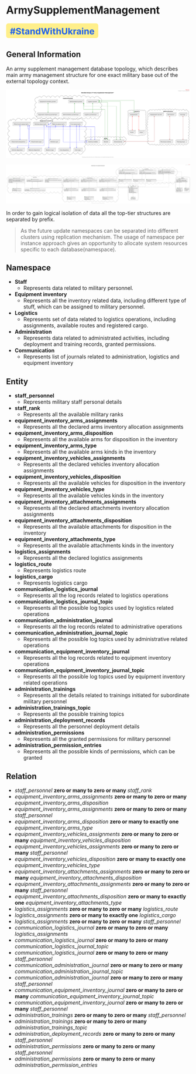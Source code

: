 # ArmySupplementManagement

[![StandWithUkraine](https://raw.githubusercontent.com/vshymanskyy/StandWithUkraine/main/badges/StandWithUkraine.svg)](https://github.com/vshymanskyy/StandWithUkraine/blob/main/docs/README.md)

## General Information

An army supplement management database topology, which describes main army management structure for one exact military base out of the external topology context.

![](./docs/examples/high-level-design.png)

![](./docs/examples/detailed-design.png)

In order to gain logical isolation of data all the top-tier structures are separated by prefix.

> As the future update namespaces can be separated into different clusters using replication mechanism. The usage of namespace per instance approach gives an opportunity to allocate system resources specific to each database(namespace).

## Namespace

* **Staff**
  * Represents data related to military personnel. 
* **Equipment inventory**
  * Represents all the inventory related data, including different type of stuff, which can be assigned to military personnel.
* **Logistics**
  * Represents set of data related to logistics operations, including assignments, available routes and registered cargo.
* **Administration**
  * Represents data related to administrated activities, including deployment and training records, granted permissions. 
* **Communication**
  * Represents list of journals related to administration, logistics and equipment inventory

## Entity

* **staff_personnel**
  * Represents military staff personal details
* **staff_rank**
  * Represents all the available military ranks
* **equipment_inventory_arms_assignments**
  * Represents all the declared arms inventory allocation assignments
* **equipment_inventory_arms_disposition**
  * Represents all the available arms for disposition in the inventory
* **equipment_inventory_arms_type**
  * Represents all the available arms kinds in the inventory
* **equipment_inventory_vehicles_assignments**
  * Represents all the declared vehicles inventory allocation assignments
* **equipment_inventory_vehicles_disposition**
  * Represents all the available vehicles for disposition in the inventory
* **equipment_inventory_vehicles_type**
  * Represents all the available vehicles kinds in the inventory
* **equipment_inventory_attachments_assignments**
  * Represents all the declared attachments inventory allocation assignments 
* **equipment_inventory_attachments_disposition**
  * Represents all the available attachments for disposition in the inventory
* **equipment_inventory_attachments_type**
  * Represents all the available attachments kinds in the inventory
* **logistics_assignments**
  * Represents all the declared logistics assignments
* **logistics_route**
  * Represents logistics route
* **logistics_cargo**
  * Represents logistics cargo
* **communication_logistics_journal**
  * Represents all the log records related to logistics operations
* **communication_logistics_journal_topic**
  * Represents all the possible log topics used by logistics related operations
* **communication_administration_journal**
  * Represents all the log records related to administrative operations
* **communication_administration_journal_topic**
  * Represents all the possible log topics used by administrative related operations
* **communication_equipment_inventory_journal**
  * Represents all the log records related to equipment inventory operations
* **communication_equipment_inventory_journal_topic**
  * Represents all the possible log topics used by equipment inventory related operations
* **administration_trainings**
  * Represents all the details related to trainings initiated for subordinate military personnel 
* **administration_trainings_topic**
  * Represents all the possible training topics
* **administration_deployment_records**
  * Represents all the personnel deployment details
* **administration_permissions**
  * Represents all the granted permissions for military personnel
* **administration_permission_entries**
  * Represents all the possible kinds of permissions, which can be granted

## Relation

* _staff_personnel_ **zero or many to zero or many** _staff_rank_
* _equipment_inventory_arms_assignments_ **zero or many to zero or many** _equipment_inventory_arms_disposition_
* _equipment_inventory_arms_assignments_ **zero or many to zero or many** _staff_personnel_
* _equipment_inventory_arms_disposition_ **zero or many to exactly one** _equipment_inventory_arms_type_
* _equipment_inventory_vehicles_assignments_ **zero or many to zero or many** _equipment_inventory_vehicles_disposition_
* _equipment_inventory_vehicles_assignments_ **zero or many to zero or many** _staff_personnel_
* _equipment_inventory_vehicles_disposition_ **zero or many to exactly one** _equipment_inventory_vehicles_type_
* _equipment_inventory_attachments_assignments_ **zero or many to zero or many** _equipment_inventory_attachments_disposition_
* _equipment_inventory_attachments_assignments_ **zero or many to zero or many** _staff_personnel_
* _equipment_inventory_attachments_disposition_ **zero or many to exactly one** _equipment_inventory_attachments_type_
* _logistics_assignments_ **zero or many to zero or many** _logistics_route_
* _logistics_assignments_ **zero or many to exactly one** _logistics_cargo_
* _logistics_assignments_ **zero or many to zero or many** _staff_personnel_
* _communication_logistics_journal_ **zero or many to zero or many** _logistics_assignments_
* _communication_logistics_journal_ **zero or many to zero or many** _communication_logistics_journal_topic_
* _communication_logistics_journal_ **zero or many to zero or many** _staff_personnel_
* _communication_administration_journal_ **zero or many to zero or many** _communication_administration_journal_topic_
* _communication_administration_journal_ **zero or many to zero or many** _staff_personnel_
* _communication_equipment_inventory_journal_ **zero or many to zero or many** _communication_equipment_inventory_journal_topic_
* _communication_equipment_inventory_journal_ **zero or many to zero or many** _staff_personnel_
* _administration_trainings_ **zero or many to zero or many** _staff_personnel_
* _administration_trainings_ **zero or many to zero or many** _administration_trainings_topic_
* _administration_deployment_records_ **zero or many to zero or many** _staff_personnel_
* _administration_permissions_ **zero or many to zero or many** _staff_personnel_
* _administration_permissions_ **zero or many to zero or many** _administration_permission_entries_